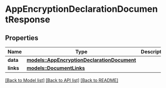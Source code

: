 # AppEncryptionDeclarationDocumentResponse

## Properties

Name | Type | Description | Notes
------------ | ------------- | ------------- | -------------
**data** | [**models::AppEncryptionDeclarationDocument**](AppEncryptionDeclarationDocument.md) |  | 
**links** | [**models::DocumentLinks**](DocumentLinks.md) |  | 

[[Back to Model list]](../README.md#documentation-for-models) [[Back to API list]](../README.md#documentation-for-api-endpoints) [[Back to README]](../README.md)


